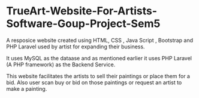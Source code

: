 # TrueArt-Website-For-Artists-Software-Goup-Project-Sem5
A resposice website created using HTML, CSS , Java Script , Bootstrap and PHP Laravel used by artist for expanding their business. 

It uses MySQL as the dataase and as mentioned earlier it uses PHP Laravel (A PHP framework) as the Backend Service.

This website facilitates the artists to sell their paintings or place them for a bid. Also user scan buy or bid on those paintings or request an artist to make a painting.
